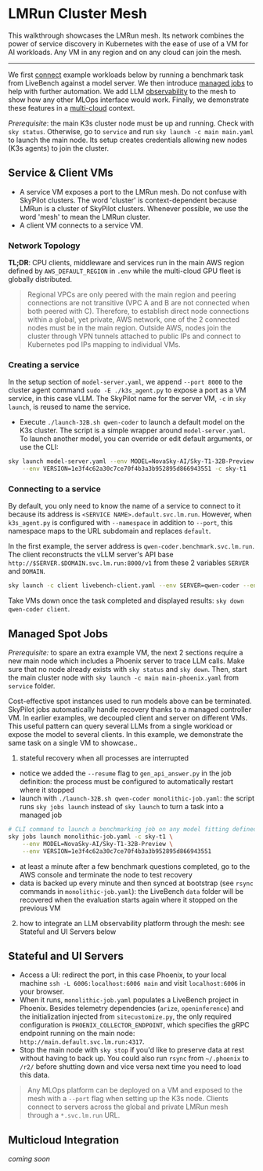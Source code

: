 # LMRun Cluster Mesh
This walkthrough showcases the LMRun mesh. Its network combines the power of service discovery in Kubernetes with the ease of use of a VM for AI workloads. Any VM in any region and on any cloud can join the mesh.

---

We first [connect](#service--client-vms) example workloads below by running a benchmark task from LiveBench against a model server. We then introduce [managed jobs](#managed-spot-jobs) to help with further automation. We add LLM [observability](#stateful-and-ui-servers) to the mesh to show how any other MLOps interface would work. Finally, we demonstrate these features in a [multi-cloud](#multicloud-integration) context. 

*Prerequisite*: the main K3s cluster node must be up and running. Check with `sky status`. Otherwise, go to `service` and run `sky launch -c main main.yaml` to launch the main node. Its setup creates credentials allowing new nodes (K3s agents) to join the cluster.

## Service & Client VMs
- A service VM exposes a port to the LMRun mesh. Do not confuse with SkyPilot clusters. The word 'cluster' is context-dependent because LMRun is a cluster of SkyPilot clusters. Whenever possible, we use the word 'mesh' to mean the LMRun cluster. 
- A client VM connects to a service VM.

### Network Topology 
**TL;DR**: CPU clients, middleware and services run in the main AWS region defined by `AWS_DEFAULT_REGION` in `.env` while the multi-cloud GPU fleet is globally distributed.

> Regional VPCs are only peered with the main region and peering connections are not transitive (VPC A and B are not connected when both peered with C). Therefore, to establish direct node connections within a global, yet private, AWS network, one of the 2 connected nodes must be in the main region. Outside AWS, nodes join the cluster through VPN tunnels attached to public IPs and connect to Kubernetes pod IPs mapping to individual VMs. 

### Creating a service
In the setup section of `model-server.yaml`, we append `--port 8000` to the cluster agent command `sudo -E ./k3s_agent.py` to expose a port as a VM service, in this case vLLM. The SkyPilot name for the server VM, `-c` in `sky launch`, is reused to name the service.

- Execute `./launch-32B.sh qwen-coder` to launch a default model on the K3s cluster. The script is a simple wrapper around `model-server.yaml`. To launch another model, you can override or edit default arguments, or use the CLI:
```bash
sky launch model-server.yaml --env MODEL=NovaSky-AI/Sky-T1-32B-Preview \
    --env VERSION=1e3f4c62a30c7ce70f4b3a3b952895d866943551 -c sky-t1
```

### Connecting to a service
By default, you only need to know the name of a service to connect to it because its address is `<SERVICE NAME>.default.svc.lm.run`. However, when `k3s_agent.py` is configured with `--namespace` in addition to `--port`, this namespace maps to the URL subdomain and replaces `default`.   

In the first example, the server address is `qwen-coder.benchmark.svc.lm.run`. The client reconstructs the vLLM server's API base `http://$SERVER.$DOMAIN.svc.lm.run:8000/v1` from these 2 variables `SERVER` and `DOMAIN`.
```bash
sky launch -c client livebench-client.yaml --env SERVER=qwen-coder --env DOMAIN=benchmark
```
Take VMs down once the task completed and displayed results: `sky down qwen-coder client`.

## Managed Spot Jobs
*Prerequisite:* to spare an extra example VM, the next 2 sections require a new main node which includes a Phoenix server to trace LLM calls. Make sure that no node already exists with `sky status` and `sky down`. Then, start the main cluster node with `sky launch -c main main-phoenix.yaml` from `service` folder.

Cost-effective spot instances used to run models above can be terminated. SkyPilot jobs automatically handle recovery thanks to a managed controller VM. In earlier examples, we decoupled client and server on different VMs. This useful pattern can query several LLMs from a single workload or expose the model to several clients. In this example, we demonstrate the same task on a single VM to showcase..

1. stateful recovery when all processes are interrupted
- notice we added the `--resume` flag to `gen_api_answer.py` in the job definition: the process must be configured to automatically restart where it stopped
- launch with `./launch-32B.sh qwen-coder monolithic-job.yaml`: the script runs `sky jobs launch` instead of `sky launch` to turn a task into a managed job
```bash
# CLI command to launch a benchmarking job on any model fitting defined accelerators
sky jobs launch monolithic-job.yaml -c sky-t1 \
    --env MODEL=NovaSky-AI/Sky-T1-32B-Preview \
    --env VERSION=1e3f4c62a30c7ce70f4b3a3b952895d866943551
```
- at least a minute after a few benchmark questions completed, go to the AWS console and terminate the node to test recovery
- data is backed up every minute and then synced at bootstrap (see `rsync` commands in `monolithic-job.yaml`): the LiveBench `data` folder will be recovered when the evaluation starts again where it stopped on the previous VM

2. how to integrate an LLM observability platform through the mesh: see Stateful and UI Servers below

## Stateful and UI Servers
- Access a UI: redirect the port, in this case Phoenix, to your local machine `ssh -L 6006:localhost:6006 main` and visit `localhost:6006` in your browser.
- When it runs, `monolithic-job.yaml` populates a LiveBench project in Phoenix. Besides telemetry dependencies (`arize`, `openinference`) and the initialization injected from `sitecustomize.py`, the only required configuration is `PHOENIX_COLLECTOR_ENDPOINT`, which specifies the gRPC endpoint running on the main node: `http://main.default.svc.lm.run:4317`.
- Stop the main node with `sky stop` if you'd like to preserve data at rest without having to back up. You could also run `rsync` from `~/.phoenix` to `/r2/` before shutting down and vice versa next time you need to load this data.

> Any MLOps platform can be deployed on a VM and exposed to the mesh with a `--port` flag when setting up the K3s node. Clients connect to servers across the global and private LMRun mesh through a `*.svc.lm.run` URL.

## Multicloud Integration
*coming soon*
